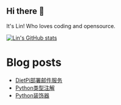 ## Hi there 👋
It's Lin! Who loves coding and opensource.

[![Lin's GitHub stats](https://github-readme-stats.vercel.app/api?username=linhandev&show_icons=true&bg_color=0d1117&text_color=838b95&title_color=3fa1fe)](https://linhandev.github.io/)

<!-- ![](profile-3d-contrib/profile-south-season-animate.svg) -->

# Blog posts
<!-- BLOG-POST-LIST:START -->
- [DietPi部署邮件服务](https://linhandev.github.io//posts/Mail/)
- [Python类型注解](https://linhandev.github.io//%E7%B1%BB%E5%9E%8B/)
- [Python装饰器](https://linhandev.github.io//%E8%A3%85%E9%A5%B0%E5%99%A8/)
<!-- BLOG-POST-LIST:END -->
